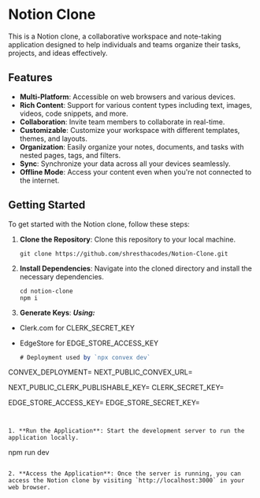 # Notion Clone

This is a Notion clone, a collaborative workspace and note-taking application designed to help individuals and teams organize their tasks, projects, and ideas effectively.

## Features

- **Multi-Platform**: Accessible on web browsers and various devices.
- **Rich Content**: Support for various content types including text, images, videos, code snippets, and more.
- **Collaboration**: Invite team members to collaborate in real-time.
- **Customizable**: Customize your workspace with different templates, themes, and layouts.
- **Organization**: Easily organize your notes, documents, and tasks with nested pages, tags, and filters.
- **Sync**: Synchronize your data across all your devices seamlessly.
- **Offline Mode**: Access your content even when you're not connected to the internet.

## Getting Started

To get started with the Notion clone, follow these steps:

1. **Clone the Repository**: Clone this repository to your local machine.
   ```
   git clone https://github.com/shresthacodes/Notion-Clone.git
   ```

2. **Install Dependencies**: Navigate into the cloned directory and install the necessary dependencies.
   ```
   cd notion-clone
   npm i
   ```

3. **Generate Keys**: 
***Using:***
- Clerk.com for CLERK_SECRET_KEY
- EdgeStore for EDGE_STORE_ACCESS_KEY
 
   ```js
  # Deployment used by `npx convex dev`
CONVEX_DEPLOYMENT=
NEXT_PUBLIC_CONVEX_URL=

NEXT_PUBLIC_CLERK_PUBLISHABLE_KEY=
CLERK_SECRET_KEY=

EDGE_STORE_ACCESS_KEY=
EDGE_STORE_SECRET_KEY=
```


1. **Run the Application**: Start the development server to run the application locally.
   ```
   npm run dev
   ```

2. **Access the Application**: Once the server is running, you can access the Notion clone by visiting `http://localhost:3000` in your web browser.

